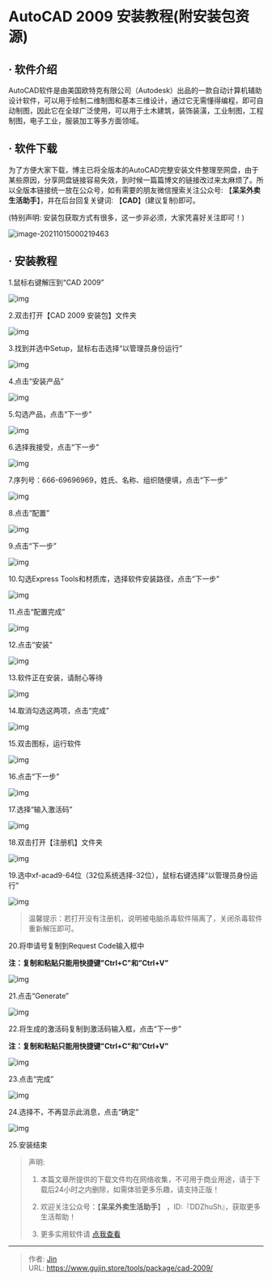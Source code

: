 # AutoCAD 2009 安装教程(附安装包资源)


## · 软件介绍
AutoCAD软件是由美国欧特克有限公司（Autodesk）出品的一款自动计算机辅助设计软件，可以用于绘制二维制图和基本三维设计，通过它无需懂得编程，即可自动制图，因此它在全球广泛使用，可以用于土木建筑，装饰装潢，工业制图，工程制图，电子工业，服装加工等多方面领域。

## · 软件下载
为了方便大家下载，博主已将全版本的AutoCAD完整安装文件整理至网盘，由于某些原因，分享网盘链接容易失效，到时候一篇篇博文的链接改过来太麻烦了。所以全版本链接统一放在公众号，如有需要的朋友微信搜索关注公众号: 【**呆呆外卖生活助手**】，并在后台回复关键词: 【**CAD**】(建议复制)即可。

(特别声明: 安装包获取方式有很多，这一步非必须，大家凭喜好关注即可！)

![image-20211015000219463](https://img.gujin.store/img/image-20211015000219463.png)

## · 安装教程

1.鼠标右键解压到“CAD 2009”

![img](https://img.gujin.store/img/v2-72c8719271045fe4622d5f6284b59936_720w.png)

2.双击打开【CAD 2009 安装包】文件夹

![img](https://img.gujin.store/img/v2-54e366c93751c337b398af6a442b693c_720w.png)

3.找到并选中Setup，鼠标右击选择“以管理员身份运行”

![img](https://img.gujin.store/img/v2-74db9dbb75614c22127cf0e1d65b578e_720w.png)



4.点击“安装产品”

![img](https://img.gujin.store/img/v2-1e11d9fa3a6902e60086e18db26c9541_720w.png)



5.勾选产品，点击“下一步”

![img](https://img.gujin.store/img/v2-ffb28faed3627b8fd39ecc883b2683a8_720w.png)

6.选择我接受，点击“下一步”

![img](https://img.gujin.store/img/v2-6d05679a8fb008a0d613a3cc22d5347b_720w.png)

7.序列号：666-69696969，姓氏、名称、组织随便填，点击“下一步”

![img](https://img.gujin.store/img/v2-4bd0c68b40db191373f34a9705e8c953_720w.png)

8.点击“配置”

![img](https://img.gujin.store/img/v2-64bcbac10042ba92737f133c3eefb116_720w.png)



9.点击“下一步”

![img](https://img.gujin.store/img/v2-d923c128b03153b211041a7c7be45887_720w.png)



10.勾选Express Tools和材质库，选择软件安装路径，点击“下一步”

![img](https://img.gujin.store/img/v2-1a1af92d0f29a3ea43a7fbd2437cda44_720w.png)

11.点击“配置完成”

![img](https://img.gujin.store/img/v2-691767c3b2d6ff99612f7410a0782599_720w.png)

12.点击“安装”

![img](https://img.gujin.store/img/v2-9c6b777208eba16c975331470f088dc3_720w.png)

13.软件正在安装，请耐心等待

![img](https://img.gujin.store/img/v2-8325df22a0001c8e25b26990f559e469_720w.png)



14.取消勾选这两项，点击“完成”

![img](https://img.gujin.store/img/v2-4ad5786897d589af2960a7bfeb154057_720w.png)



15.双击图标，运行软件

![img](https://img.gujin.store/img/v2-4c4e572892d575bda01a3c6cc017aa24_720w.png)



16.点击“下一步”

![img](https://img.gujin.store/img/v2-8f845015f134183e243949b00466ad1c_720w.png)



17.选择“输入激活码”

![img](https://img.gujin.store/img/v2-2469c534b788a01ae0ce23995162298f_720w.png)



18.双击打开【注册机】文件夹

![img](https://img.gujin.store/img/v2-dac9102692b45ee1e9049a0297cc12a4_720w.png)

19.选中xf-acad9-64位（32位系统选择-32位），鼠标右键选择“以管理员身份运行”

![img](https://img.gujin.store/img/v2-e8e4fbd5586db4c44da3238b4346c239_720w.png)

> 温馨提示：若打开没有注册机，说明被电脑杀毒软件隔离了，关闭杀毒软件重新解压即可。

20.将申请号复制到Request Code输入框中

**注：复制和粘贴只能用快捷键"Ctrl+C"和”Ctrl+V”**

![img](https://img.gujin.store/img/v2-016346c0b30b094ebe5e9335b21151e7_720w.png)

21.点击“Generate”

![img](https://img.gujin.store/img/v2-76775bcf70f91a2cf10cff165f7005b9_720w.png)

22.将生成的激活码复制到激活码输入框，点击“下一步”

**注：复制和粘贴只能用快捷键"Ctrl+C"和”Ctrl+V”**

![img](https://img.gujin.store/img/v2-94bd3037c06e0b951df9b9eddf94a474_720w.png)

23.点击“完成”

![img](https://img.gujin.store/img/v2-588eb06ba185c4f4cb8ca842cdb4631c_720w.png)

24.选择不，不再显示此消息，点击“确定”

![img](https://img.gujin.store/img/v2-66d0a4735dd2b9ab0a3a71f1345b9c03_720w.png)

25.安装结束




> 声明: 
>
> 1. 本篇文章所提供的下载文件均在网络收集，不可用于商业用途，请于下载后24小时之内删除，如需体验更多乐趣，请支持正版！
>
> 2. 欢迎关注公众号：【**呆呆外卖生活助手**】 ，ID:『DDZhuSh』，获取更多生活帮助！
>
> 3. 更多实用软件请  [点我查看](/tools)


---

> 作者: [Jin](https://img.gujin.store/img/favicon.ico)  
> URL: https://www.gujin.store/tools/package/cad-2009/  

